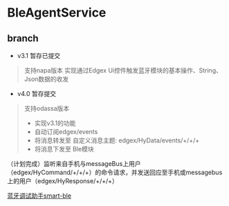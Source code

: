 # BleAgentService
## branch
- v3.1  暂存已提交
> 支持napa版本
> 实现通过Edgex Ui控件触发蓝牙模块的基本操作、String、Json数据的收发
>

- v4.0  暂存提交
> 支持odassa版本
> - 实现v3.1的功能
> - 自动订阅edgex/events
> - 将消息转发至 自定义消息主题: edgex/HyData/events/+/+/+
> - 将消息下发至 Ble模块
> 

（计划完成）监听来自手机与messageBus上用户（edgex/HyCommand/+/+/+）的命令请求，并发送回应至手机或messagebus上的用户（edgex/HyResponse/+/+/+）

[蓝牙调试助手smart-ble](https://github.com/LuoYaoSheng/smart-ble.git)